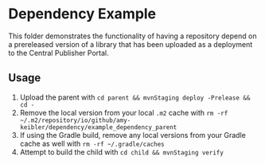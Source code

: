 # Dependency Example

This folder demonstrates the functionality of having a repository depend on a
prereleased version of a library that has been uploaded as a deployment to the
Central Publisher Portal.

## Usage

1. Upload the parent with `cd parent && mvnStaging deploy -Prelease && cd -`
1. Remove the local version from your local `.m2` cache with `rm -rf
   ~/.m2/repository/io/github/amy-keibler/dependency/example_dependency_parent`
1. If using the Gradle build, remove any local versions from your Gradle cache
   as well with `rm -rf ~/.gradle/caches`
1. Attempt to build the child with `cd child && mvnStaging verify`
